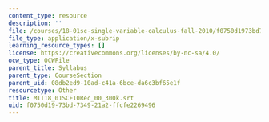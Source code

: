 ```yaml
---
content_type: resource
description: ''
file: /courses/18-01sc-single-variable-calculus-fall-2010/f0750d1973bd734921a2ffcfe2269496_MIT18_01SCF10Rec_00_300k.srt
file_type: application/x-subrip
learning_resource_types: []
license: https://creativecommons.org/licenses/by-nc-sa/4.0/
ocw_type: OCWFile
parent_title: Syllabus
parent_type: CourseSection
parent_uid: 08db2ed9-10ad-c41a-6bce-da6c3bf65e1f
resourcetype: Other
title: MIT18_01SCF10Rec_00_300k.srt
uid: f0750d19-73bd-7349-21a2-ffcfe2269496
---
```

